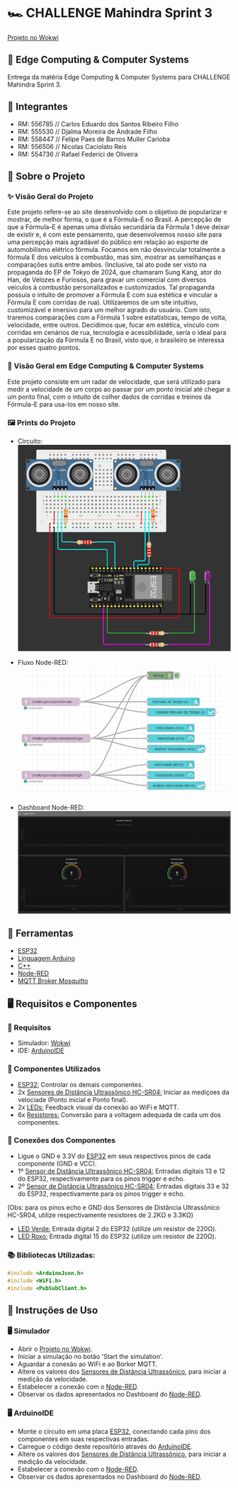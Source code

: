 # 🏎️ CHALLENGE Mahindra Sprint 3

[Projeto no Wokwi]()

## 🤖 Edge Computing & Computer Systems

Entrega da matéria Edge Computing & Computer Systems para CHALLENGE Mahindra Sprint 3.

## 👥 Integrantes

- RM: 556785 // Carlos Eduardo dos Santos Ribeiro Filho
- RM: 555530 // Djalma Moreira de Andrade Filho
- RM: 558447 // Felipe Paes de Barros Muller Carioba
- RM: 556506 // Nicolas Caciolato Reis
- RM: 554736 // Rafael Federici de Oliveira

## 📕 Sobre o Projeto

### ✨ Visão Geral do Projeto

Este projeto refere-se ao site desenvolvido com o objetivo de popularizar e mostrar, de melhor forma, o que é a Fórmula-E no Brasil. A percepção de que a Fórmula-E é apenas uma divisão secundária da Fórmula 1 deve deixar de existir e, é com este pensamento, que desenvolvemos nosso site para uma percepção mais agradável do público em relação ao esporte de automobilismo elétrico fórmula. Focamos em não desvincular totalmente a fórmula E dos veículos à combustão, mas sim, mostrar as semelhanças e comparações sutis entre ambos. (Inclusive, tal ato pode ser visto na propaganda do EP de Tokyo de 2024, que chamaram Sung Kang, ator do Han, de Velozes e Furiosos, para gravar um comercial com diversos veículos à combustão personalizados e customizados. Tal propaganda possuía o intuito de promover a Fórmula E com sua estética e vincular a Fórmula E com corridas de rua). Utilizaremos de um site intuitivo, customizável e imersivo para um melhor agrado do usuário. Com isto, traremos comparações com a Fórmula 1 sobre estatísticas, tempo de volta, velocidade, entre outros. Decidimos que, focar em estética, vínculo com corridas em cenários de rua, tecnologia e acessibilidade, seria o ideal para a popularização da Fórmula E no Brasil, visto que, o brasileiro se interessa por esses quatro pontos.

### 🤖 Visão Geral em Edge Computing & Computer Systems

Este projeto consiste em um radar de velocidade, que será utilizado para medir a velocidade de um corpo ao passar por um ponto inicial até chegar a um ponto final, com o intuito de colher dados de corridas e treinos da Fórmula-E para usa-los em nosso site.

### 🖼️ Prints do Projeto

- Circuito:
<img src="./img/Circuito.png"></img>

- Fluxo Node-RED:
<img src="./img/Node-RED.png"></img>

- Dashboard Node-RED:
<img src="./img/Dashboard.png"></img>

## 🔨 Ferramentas

- [ESP32](https://espressif-docs.readthedocs-hosted.com/projects/arduino-esp32/en/latest/index.html)
- [Linguagem Arduino](https://www.arduino.cc/reference/pt/)
- [C++](https://learn.microsoft.com/pt-br/cpp/?view=msvc-170)
- [Node-RED](https://nodered.org/docs/)
- [MQTT Broker Mosquitto](https://mosquitto.org/man/mqtt-7.html)


## 🖥️ Requisitos e Componentes

### 🔧 Requisitos

- Simulador: [Wokwi](https://wokwi.com/)
- IDE: [ArduinoIDE](https://www.arduino.cc/en/software)

### 📄 Componentes Utilizados

- [ESP32:](https://docs.wokwi.com/pt-BR/guides/esp32) Controlar os demais componentes.
- 2x [Sensores de Distância Ultrassônico HC-SR04:](https://docs.wokwi.com/pt-BR/parts/wokwi-hc-sr04) Iniciar as mediçoes da velociade (Ponto inicial e Ponto final).
- 2x [LEDs:](https://docs.wokwi.com/pt-BR/parts/wokwi-led) Feedback visual da conexão ao WiFi e MQTT.
- 6x [Resistores:](https://docs.wokwi.com/pt-BR/parts/wokwi-resistor) Conversão para a voltagem adequada de cada um dos componentes.

### 🔌 Conexões dos Componentes

- Ligue o GND e 3.3V do [ESP32](https://docs.wokwi.com/pt-BR/guides/esp32) em seus respectivos pinos de cada componente (GND e VCC).
- 1º [Sensor de Distância Ultrassônico HC-SR04:](https://docs.wokwi.com/pt-BR/parts/wokwi-hc-sr04) Entradas digitais 13 e 12 do ESP32, respectivamente para os pinos trigger e echo.
- 2º [Sensor de Distância Ultrassônico HC-SR04:](https://docs.wokwi.com/pt-BR/parts/wokwi-hc-sr04) Entradas digitais 33 e 32 do ESP32, respectivamente para os pinos trigger e echo.

(Obs: para os pinos echo e GND dos Sensores de Distância Ultrassônico HC-SR04, utilize respectivamente resistores de 2.2KΩ e 3.3KΩ)

- [LED Verde:](https://docs.wokwi.com/pt-BR/parts/wokwi-led) Entrada digital 2 do ESP32 (utilize um resistor de 220Ω).
- [LED Roxo:](https://docs.wokwi.com/pt-BR/parts/wokwi-led) Entrada digital 15 do ESP32 (utilize um resistor de 220Ω).


### 📚 Bibliotecas Utilizadas:

``` c++
#include <ArduinoJson.h>
#include <WiFi.h>
#include <PubSubClient.h>
```

## 📒 Instruções de Uso

### 🖥️ Simulador

- Abrir o [Projeto no Wokwi]().
- Iniciar a simulação no botão 'Start the simulation'.
- Aguardar a conexão ao WiFi e ao Borker MQTT.
- Altere os valores dos [Sensores de Distância Ultrassônico](https://docs.wokwi.com/pt-BR/parts/wokwi-hc-sr04), para iniciar a medição da velocidade.
- Estabelecer a conexão com o [Node-RED](https://nodered.org/docs/).
- Observar os dados apresentados no Dashboard do [Node-RED](https://nodered.org/docs/).

### 🖥️ ArduinoIDE

- Monte o circuito em uma placa [ESP32](https://docs.wokwi.com/pt-BR/guides/esp32), conectando cada pino dos componentes em suas respectivas entradas.
- Carregue o código deste repositório através do [ArduinoIDE](https://www.arduino.cc/en/software).
- Altere os valores dos [Sensores de Distância Ultrassônico](https://docs.wokwi.com/pt-BR/parts/wokwi-hc-sr04), para iniciar a medição da velocidade.
- Estabelecer a conexão com o [Node-RED](https://nodered.org/docs/).
- Observar os dados apresentados no Dashboard do [Node-RED](https://nodered.org/docs/).